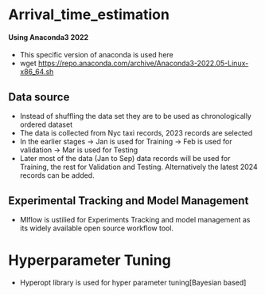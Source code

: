 # Arrival_time_estimation

#### Using Anaconda3 2022 
- This specific version of anaconda is used here
- wget https://repo.anaconda.com/archive/Anaconda3-2022.05-Linux-x86_64.sh

## Data source
- Instead of shuffling the data set they are to be used as chronologically ordered dataset
- The data is collected from Nyc taxi records, 2023 records are selected
- In the earlier stages -> Jan is used for Training
                        -> Feb is used for validation
                        -> Mar is used for Testing
- Later most of the data (Jan to Sep) data records will be used for Training, the rest for Validation and Testing. Alternatively the latest 2024 records can be added.

## Experimental Tracking and Model Management
- Mlflow is ustilied for Experiments Tracking and model management as its widely available open source workflow tool.

# Hyperparameter Tuning 
- Hyperopt library is used for hyper parameter tuning[Bayesian based] 